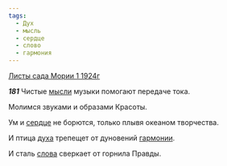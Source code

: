 ```yaml
---
tags:
  - Дух
  - мысль
  - сердце
  - слово
  - гармония
---
```


[Листы сада Мории 1 1924г](https://127.0.0.1:4002/agni/1924)

___181___
Чистые [мысли](../../../tags/#мысль) музыки помогают передаче тока.   

Молимся звуками и образами Красоты.   

Ум и [сердце](../../../tags/#сердце) не борются, только плывя океаном творчества.   

И птица [духа](../../../tags/#Дух) трепещет от дуновений [гармонии](../../../tags/#гармония).   

И сталь [слова](../../../tags/#слово) сверкает от горнила Правды.   

